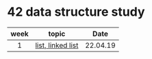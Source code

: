 # 42 data structure study

| week | topic | Date |
| :----: | ----- | ---- |
| 1 | <a href="https://github.com/mtae616/42DS-study/tree/master/list">list, linked list</a> | 22.04.19 |
